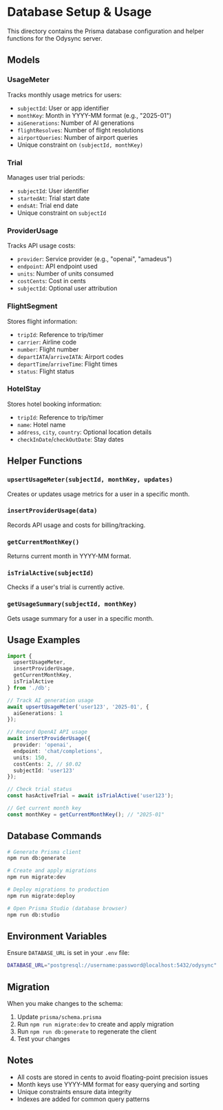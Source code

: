 # Database Setup & Usage

This directory contains the Prisma database configuration and helper functions for the Odysync server.

## Models

### UsageMeter
Tracks monthly usage metrics for users:
- `subjectId`: User or app identifier
- `monthKey`: Month in YYYY-MM format (e.g., "2025-01")
- `aiGenerations`: Number of AI generations
- `flightResolves`: Number of flight resolutions
- `airportQueries`: Number of airport queries
- Unique constraint on `(subjectId, monthKey)`

### Trial
Manages user trial periods:
- `subjectId`: User identifier
- `startedAt`: Trial start date
- `endsAt`: Trial end date
- Unique constraint on `subjectId`

### ProviderUsage
Tracks API usage costs:
- `provider`: Service provider (e.g., "openai", "amadeus")
- `endpoint`: API endpoint used
- `units`: Number of units consumed
- `costCents`: Cost in cents
- `subjectId`: Optional user attribution

### FlightSegment
Stores flight information:
- `tripId`: Reference to trip/timer
- `carrier`: Airline code
- `number`: Flight number
- `departIATA`/`arriveIATA`: Airport codes
- `departTime`/`arriveTime`: Flight times
- `status`: Flight status

### HotelStay
Stores hotel booking information:
- `tripId`: Reference to trip/timer
- `name`: Hotel name
- `address`, `city`, `country`: Optional location details
- `checkInDate`/`checkOutDate`: Stay dates

## Helper Functions

### `upsertUsageMeter(subjectId, monthKey, updates)`
Creates or updates usage metrics for a user in a specific month.

### `insertProviderUsage(data)`
Records API usage and costs for billing/tracking.

### `getCurrentMonthKey()`
Returns current month in YYYY-MM format.

### `isTrialActive(subjectId)`
Checks if a user's trial is currently active.

### `getUsageSummary(subjectId, monthKey)`
Gets usage summary for a user in a specific month.

## Usage Examples

```typescript
import { 
  upsertUsageMeter, 
  insertProviderUsage, 
  getCurrentMonthKey,
  isTrialActive 
} from './db';

// Track AI generation usage
await upsertUsageMeter('user123', '2025-01', {
  aiGenerations: 1
});

// Record OpenAI API usage
await insertProviderUsage({
  provider: 'openai',
  endpoint: 'chat/completions',
  units: 150,
  costCents: 2, // $0.02
  subjectId: 'user123'
});

// Check trial status
const hasActiveTrial = await isTrialActive('user123');

// Get current month key
const monthKey = getCurrentMonthKey(); // "2025-01"
```

## Database Commands

```bash
# Generate Prisma client
npm run db:generate

# Create and apply migrations
npm run migrate:dev

# Deploy migrations to production
npm run migrate:deploy

# Open Prisma Studio (database browser)
npm run db:studio
```

## Environment Variables

Ensure `DATABASE_URL` is set in your `.env` file:

```bash
DATABASE_URL="postgresql://username:password@localhost:5432/odysync"
```

## Migration

When you make changes to the schema:

1. Update `prisma/schema.prisma`
2. Run `npm run migrate:dev` to create and apply migration
3. Run `npm run db:generate` to regenerate the client
4. Test your changes

## Notes

- All costs are stored in cents to avoid floating-point precision issues
- Month keys use YYYY-MM format for easy querying and sorting
- Unique constraints ensure data integrity
- Indexes are added for common query patterns
